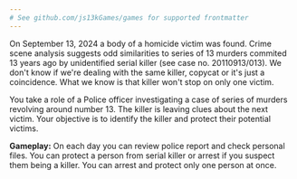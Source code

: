 ```yaml
---
# See github.com/js13kGames/games for supported frontmatter
---
```

On September 13, 2024 a body of a homicide victim was found.
Crime scene analysis suggests odd similarities to series of 13 murders commited 13 years ago by unidentified serial killer (see case no. 20110913/013).
We don't know if we're dealing with the same killer, copycat or it's just a coincidence.
What we know is that killer won't stop on only one victim.

You take a role of a Police officer investigating a case of series of murders revolving around number 13.
The killer is leaving clues about the next victim.
Your objective is to identify the killer and protect their potential victims.

**Gameplay:**
On each day you can review police report and check personal files.
You can protect a person from serial killer or arrest if you suspect them being a killer.
You can arrest and protect only one person at once.